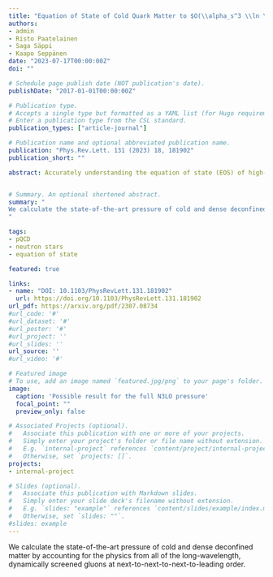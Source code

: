 ```yaml
---
title: "Equation of State of Cold Quark Matter to $O(\\alpha_s^3 \\ln \\alpha_s)$"
authors:
- admin
- Risto Paatelainen
- Saga Säppi
- Kaapo Seppänen
date: "2023-07-17T00:00:00Z"
doi: ""

# Schedule page publish date (NOT publication's date).
publishDate: "2017-01-01T00:00:00Z"

# Publication type.
# Accepts a single type but formatted as a YAML list (for Hugo requirements).
# Enter a publication type from the CSL standard.
publication_types: ["article-journal"]

# Publication name and optional abbreviated publication name.
publication: "Phys.Rev.Lett. 131 (2023) 18, 181902"
publication_short: ""

abstract: Accurately understanding the equation of state (EOS) of high-density, zero-temperature quark matter plays an essential role in constraining the behavior of dense strongly interacting matter inside the cores of neutron stars. In this Letter, we study the weak-coupling expansion of the EOS of cold quark matter and derive the complete, gauge-invariant contributions from the long-wavelength, dynamically screened gluonic sector at next-to-next-to-next-to-leading order (N3LO) in the strong coupling constant $\alpha_s$​. This elevates the EOS result to the $O(\alpha_s^3 \,\mathrm{ln}\, \alpha_s​)$ level, leaving only one unknown constant from the unscreened sector at N3LO, and places it on par with its high-temperature counterpart from 2003.


# Summary. An optional shortened abstract.
summary: "
We calculate the state-of-the-art pressure of cold and dense deconfined matter by accounting for the physics from all of the long-wavelength, dynamically screened gluons at next-to-next-to-next-to-leading order.
"

tags:
- pQCD
- neutron stars
- equation of state

featured: true

links:
- name: "DOI: 10.1103/PhysRevLett.131.181902"
  url: https://doi.org/10.1103/PhysRevLett.131.181902
url_pdf: https://arxiv.org/pdf/2307.08734
#url_code: '#'
#url_dataset: '#'
#url_poster: '#'
#url_project: ''
#url_slides: ''
url_source: ''
#url_video: '#'

# Featured image
# To use, add an image named `featured.jpg/png` to your page's folder. 
image:
  caption: 'Possible result for the full N3LO pressure'
  focal_point: ""
  preview_only: false

# Associated Projects (optional).
#   Associate this publication with one or more of your projects.
#   Simply enter your project's folder or file name without extension.
#   E.g. `internal-project` references `content/project/internal-project/index.md`.
#   Otherwise, set `projects: []`.
projects:
- internal-project

# Slides (optional).
#   Associate this publication with Markdown slides.
#   Simply enter your slide deck's filename without extension.
#   E.g. `slides: "example"` references `content/slides/example/index.md`.
#   Otherwise, set `slides: ""`.
#slides: example
---
```



We calculate the state-of-the-art pressure of cold and dense deconfined matter by accounting for the physics from all of the long-wavelength, dynamically screened gluons at next-to-next-to-next-to-leading order.